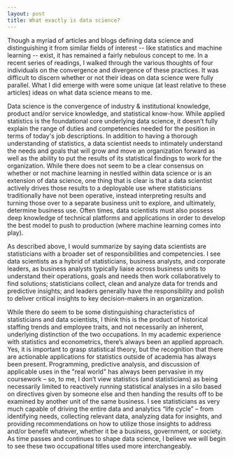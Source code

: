 ```yaml
---
layout: post
title: What exactly is data science? 
---
```


Though a myriad of articles and blogs defining data science and distinguishing it from similar fields of interest -- like statistics and machine learning -- exist, it has remained a fairly nebulous concept to me. In a recent series of readings, I walked through the various thoughts of four individuals on the convergence and divergence of these practices. It was difficult to discern whether or not their ideas on data science were fully parallel. What I did emerge with were some unique (at least relative to these articles) ideas on what data science means to me.

Data science is the convergence of industry & institutional knowledge, product and/or service knowledge, and statistical know-how. While applied statistics is the foundational core underlying data science, it doesn’t fully explain the range of duties and competencies needed for the position in terms of today's job descriptions. In addition to having a thorough understanding of statistics, a data scientist needs to intimately understand the needs and goals that will grow and move an organization forward as well as the ability to put the results of its statistical findings to work for the organization. While there does not seem to be a clear consensus on whether or not machine learning in nestled within data science or is an extension of data science, one thing that is clear is that a data scientist actively drives those results to a deployable use where statisticians traditionally have not been operative, instead interpreting results and turning those over to a separate business unit to explore, and ultimately, determine business use. Often times, data scientists must also possess deep knowledge of technical platforms and applications in order to develop the best model to push to production (where machine learning comes into play).  

As described above, I would summarize by saying data scientists are statisticians with a broader set of responsibilities and competencies. I see data scientists as a hybrid of statisticians, business analysts, and corporate leaders, as business analysts typically liaise across business units to understand their operations, goals and needs then work collaboratively to find solutions; statisticians collect, clean and analyze data for trends and predictive insights; and leaders generally have the responsibility and polish to deliver critical insights to key decision-makers in an organization. 

While there do seem to be some distinguishing characteristics of statisticians and data scientists, I think this is the product of historical staffing trends and employee traits, and not necessarily an inherent, underlying distinction of the two occupations. In my academic experience with statistics and econometrics, there’s always been an applied approach. Yes, it is important to grasp statistical theory, but the recognition that there are actionable applications for statistics outside of academia has always been present. Programming, predictive analysis, and discussion of applicable uses in the "real world" has always been pervasive in my coursework – so, to me, I don’t view statistics (and statisticians) as being necessarily limited to reactively running statistical analyses in a silo based on directives given by someone else and then handing the results off to be examined by another unit of the same business. I see statisticians as very much capable of driving the entire data and analytics “life cycle” – from identifying needs, collecting relevant data, analyzing data for insights, and providing recommendations on how to utilize those insights to address and/or benefit whatever, whether it be a business, government, or society. As time passes and continues to shape data science, I believe we will begin to see these two occupational titles used more interchangeably. 

